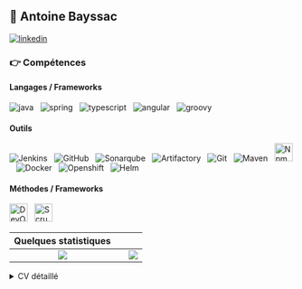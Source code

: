 ## :man: Antoine Bayssac

[![linkedin](https://img.shields.io/badge/linkedin--lightgrey?style=social&logo=linkedin)](https://www.linkedin.com/in/antoine-bayssac-74262b213/)

### :point_right: Compétences
#### Langages / Frameworks
<img src="./assets/images/java.png" alt="java" title="Java"/>&nbsp;&nbsp; <img src="./assets/images/spring.ico" alt="spring" title="Spring"/>&nbsp;&nbsp; 
<img src="./assets/images/typescript.png" alt ="typescript" title="Typescript"/>&nbsp;&nbsp; 
<img src="./assets/images/angular.png" alt ="angular" title="Angular"/>&nbsp;&nbsp;
<img src="./assets/images/groovy.png" alt ="groovy" title="Groovy"/>&nbsp;&nbsp;

#### Outils
<img src="./assets/images/jenkins.png" alt ="Jenkins" title="Jenkins"/>&nbsp;&nbsp; <img src="./assets/images/github.png" alt ="GitHub" title="GitHub"/>&nbsp;&nbsp; 
<img src="./assets/images/sonar.png" alt ="Sonarqube" title="Sonarqube"/>&nbsp;&nbsp; 
<img src="./assets/images/artifactory.png" alt ="Artifactory" title="Artifactory"/>&nbsp;&nbsp; 
<img src="./assets/images/git.png" alt ="Git" title="Git"/>&nbsp;&nbsp; 
<img src="./assets/images/maven.png" alt ="Maven" title="Maven"/>&nbsp;&nbsp; 
<img height="32" width="32" src="./assets/images/npm.svg" alt ="Npm" title="Npm"/>&nbsp;&nbsp; 
<img src="./assets/images/docker.png" alt ="Docker" title="Docker"/>&nbsp;&nbsp; 
<img src="./assets/images/ocp.png" alt ="Openshift" title="Openshift"/>&nbsp;&nbsp;
<img src="./assets/images/helm-icon-color.png" alt ="Helm" title="Helm"/> 


#### Méthodes / Frameworks
<img height="32" width="32" src="./assets/images/devops.png" alt ="DevOps" title="DevOps"/>&nbsp;&nbsp; <img height="32" width="" src="./assets/images/scrum.png" alt ="Scrum" title="Scrum"/> 

| Quelques statistiques | | |
| :---: |:---:| :---:|
| ![](https://github-readme-stats.vercel.app/api/top-langs/?username=philippart-s&theme=radical&hide_langs_below=8&count_private=true)     |  | ![](https://github-readme-stats.vercel.app/api?username=philippart-s&show_icons=true&theme=radical&count_private=true) |

<details>
    <summary>
        CV détaillé
    </summary>

## EXPERIENCE PROFESSIONNELLE
### 2008 – Aujourd'hui | Architecte Logiciel et DevOps | Harmonie-Mutuelle
Conception et réalisation de plateformes de développements JEE, Angular, Business Works (ESB) et SpringBoot (ainsi que SpringBatch) pour les développements d'applications intranet et Internet. Développement de Frameworks internes (SpringBoot & Angular). 
Conception et réalisation de la plate-forme d'intégration continue basée sur Jenkins 2 (notamment avec les pipelines), Sonarqube, Artifactory et GitHub. 

Conception d'architectures applicatives (SOA) sur les différents projets de développements ou d'intégration de progiciels.

Mise en place d'Openshift pour conteneuriser les applications déployées en production (partie CI / CD et conteneurisation des développements).
Accompagnement des équipes production et des équipes projets dans la mise en place d'approche DevOps.

Product Owner pour différents projets techniques ou applicatif (application interne de facilitation d'accès à la CI / CD, mise en place de socles, ...).

### 2006 – 2008 | Ingénieur logiciel Java / JEE | Apside TOP
Expert JEE en prestation chez Coface Services pour mise en place d'applications Web et montée en compétence des personnels internes. Rôle de tech lead au sein des équipes.

###  2004 – 2006 | Chef de projet technique | Delta Informatique
Mise en place de sites web (secteur banque et assurances) en JEE (déployés sur Weblogic) comme développeur expert puis chef de projets techniques (spécifications techniques,développement et mise en place chez les clients) sur les mêmes technologies.

### 2002 – 2004 | Ingénieur Java / JEE | Prima Solutions
Développement de front end et back end dans le secteur assurance et pour le site assurland.com. 
Accompagnement clientèle pour le déploiement de solutions JEE / Weblogic.

## FORMATION
### 1999 – Ingénieur en Informatique – Polytech Tours
Ecole d’ingénieur en informatique (développement).

### 1996 – DUT Informatique – Université d’Orléans - Tours
Diplôme d’informatique de gestion.

### 1993 – BAC D – Lycée Claude de France à Romorantin
Filière générale option biologie.

### LANGUES
🇫🇷 🇬🇧

### LOISIRS
Badminton, Running, Cinéma, Concerts
</details>
